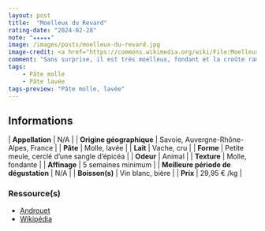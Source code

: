 ```yaml
---
layout: post
title:  "Moelleux du Revard"
rating-date: "2024-02-28"
note: "★★★★★"
image: /images/posts/moelleux-du-revard.jpg
image-credit: <a href="https://commons.wikimedia.org/wiki/File:Moelleux_du_Revars.jpg">BruceZ</a>, <a href="https://creativecommons.org/licenses/by-sa/3.0">CC BY-SA 3.0</a>, via Wikimedia Commons
comment: "Sans surprise, il est très moelleux, fondant et la croûte ramène un goût animal avec une texture plus granuleuse. D'aspect il ressemble à une tomme. Ça fait une belle texture en bouche entre la croûte et la pâte. Je recommande !"
tags:
    - Pâte molle
    - Pâte lavée
tags-preview: "Pâte molle, lavée"
---
```


## Informations

| **Appellation** | N/A |
| **Origine géographique** | Savoie, Auvergne-Rhône-Alpes, France  |
| **Pâte** | Molle, lavée |
| **Lait** | Vache, cru |
| **Forme** | Petite meule, cerclé d’une sangle d’épicéa |
| **Odeur** | Animal |
| **Texture** | Molle, fondante |
| **Affinage** | 5 semaines minimum |
| **Meilleure période de dégustation** | N/A |
| **Boisson(s)** | Vin blanc, bière |
| **Prix** | 29,95 € /kg |

### Ressource(s)
* [Androuet]()
* [Wikipédia](https://fr.wikipedia.org/wiki/Moelleux_du_Revard)